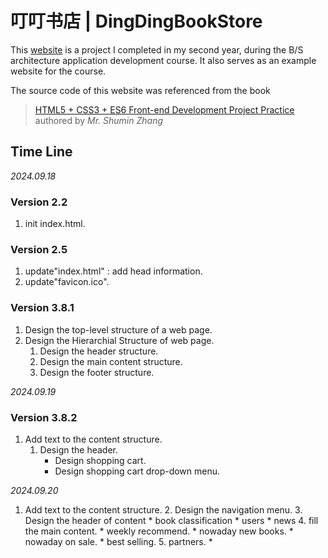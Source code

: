 # 叮叮书店 | DingDingBookStore
This [website](https://baozhuhan.github.io/DingDingBookStore/) is a project I completed in my second year, during the B/S architecture application development course. It also serves as an example website for the course. 

The source code of this website was referenced from the book
> [HTML5 + CSS3 + ES6 Front-end Development Project Practice](http://www.tup.tsinghua.edu.cn/bookscenter/book_09381201.html)<br>
> authored by *Mr. Shumin Zhang*

## Time Line

*2024.09.18*

### Version 2.2
1. init index.html.

### Version 2.5
1. update"index.html" : add head information.
2. update"favicon.ico".

### Version 3.8.1
1. Design the top-level structure of a web page.
2. Design the Hierarchial Structure of web page.
    1. Design the header structure.
    2. Design the main content structure.
    3. Design the footer structure.

*2024.09.19*

### Version 3.8.2
1. Add text to the content structure.
    1. Design the header.
        * Design shopping cart.
        * Design shopping cart drop-down menu.

*2024.09.20*

1. Add text to the content structure.
    2. Design the navigation menu.
    3. Design the header of content
        * book classification
        * users
        * news
    4. fill the main content.
        * weekly recommend.
        * nowaday new books.
        * nowaday on sale.
        * best selling.
    5. partners.
        * 
    